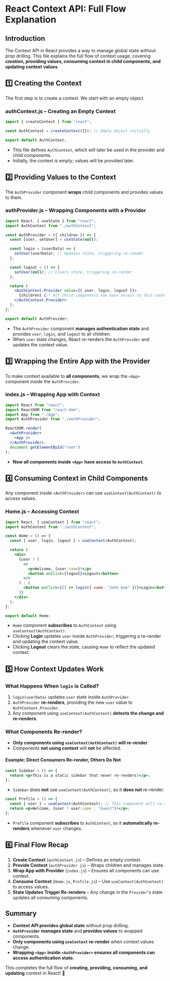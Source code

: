 # React Context API: Full Flow Explanation

## Introduction
The Context API in React provides a way to manage global state without prop drilling. This file explains the full flow of context usage, covering **creation, providing values, consuming context in child components, and updating context values**.

## 1️⃣ Creating the Context
The first step is to create a context. We start with an empty object.

### **authContext.js** – Creating an Empty Context
```jsx
import { createContext } from "react";

const AuthContext = createContext({}); // Empty object initially

export default AuthContext;
```
- This file defines `AuthContext`, which will later be used in the provider and child components.
- Initially, the context is empty; values will be provided later.

## 2️⃣ Providing Values to the Context
The `AuthProvider` component **wraps** child components and provides values to them.

### **authProvider.js** – Wrapping Components with a Provider
```jsx
import React, { useState } from "react";
import AuthContext from "./authContext";

const AuthProvider = ({ children }) => {
  const [user, setUser] = useState(null);

  const login = (userData) => {
    setUser(userData); // Updates state, triggering re-render
  };

  const logout = () => {
    setUser(null); // Clears state, triggering re-render
  };

  return (
    <AuthContext.Provider value={{ user, login, logout }}>
      {children} {/* All child components now have access to this context */}
    </AuthContext.Provider>
  );
};

export default AuthProvider;
```
- The `AuthProvider` component **manages authentication state** and provides `user`, `login`, and `logout` to all children.
- When `user` state changes, React re-renders the `AuthProvider` and updates the context value.

## 3️⃣ Wrapping the Entire App with the Provider
To make context available to **all components**, we wrap the `<App>` component inside the `AuthProvider`.

### **index.js** – Wrapping App with Context
```jsx
import React from "react";
import ReactDOM from "react-dom";
import App from "./App";
import AuthProvider from "./authProvider";

ReactDOM.render(
  <AuthProvider>
    <App />
  </AuthProvider>,
  document.getElementById("root")
);
```
- **Now all components inside `<App>` have access to `AuthContext`**.

## 4️⃣ Consuming Context in Child Components
Any component inside `<AuthProvider>` can use `useContext(AuthContext)` to access values.

### **Home.js** – Accessing Context
```jsx
import React, { useContext } from "react";
import AuthContext from "./authContext";

const Home = () => {
  const { user, login, logout } = useContext(AuthContext);

  return (
    <div>
      {user ? (
        <>
          <p>Welcome, {user.name}!</p>
          <button onClick={logout}>Logout</button>
        </>
      ) : (
        <button onClick={() => login({ name: "John Doe" })}>Login</button>
      )}
    </div>
  );
};

export default Home;
```
- `Home` component **subscribes** to `AuthContext` using `useContext(AuthContext)`.
- Clicking **Login** updates `user` inside `AuthProvider`, triggering a re-render and updating the context value.
- Clicking **Logout** clears the state, causing `Home` to reflect the updated context.

## 5️⃣ How Context Updates Work
### What Happens When `login` is Called?
1. `login(userData)` updates `user` state inside `AuthProvider`.
2. `AuthProvider` **re-renders**, providing the new `user` value to `AuthContext.Provider`.
3. Any component using `useContext(AuthContext)` **detects the change and re-renders**.

### What Components Re-render?
- **Only components using `useContext(AuthContext)` will re-render**.
- Components **not using context** will **not** be affected.

#### **Example: Direct Consumers Re-render, Others Do Not**
```jsx
const Sidebar = () => {
  return <p>This is a static sidebar that never re-renders!</p>;
};
```
- `Sidebar` does **not** use `useContext(AuthContext)`, so it **does not** re-render.

```jsx
const Profile = () => {
  const { user } = useContext(AuthContext); // This component will re-render when user changes
  return <p>Welcome, {user ? user.name : "Guest"}!</p>;
};
```
- `Profile` component **subscribes** to `AuthContext`, so it **automatically re-renders** whenever `user` changes.

## 6️⃣ Final Flow Recap
1. **Create Context** (`authContext.js`) – Defines an empty context.
2. **Provide Context** (`authProvider.js`) – Wraps children and manages state.
3. **Wrap App with Provider** (`index.js`) – Ensures all components can use context.
4. **Consume Context** (`Home.js`, `Profile.js`) – Use `useContext(AuthContext)` to access values.
5. **State Updates Trigger Re-renders** – Any change in the `Provider`'s state updates all consuming components.

## Summary
- **Context API provides global state** without prop drilling.
- **`AuthProvider` manages state** and **provides values** to wrapped components.
- **Only components using `useContext` re-render** when context values change.
- **Wrapping `<App>` inside `<AuthProvider>` ensures all components can access authentication state.**

This completes the full flow of **creating, providing, consuming, and updating** context in React! 🚀

